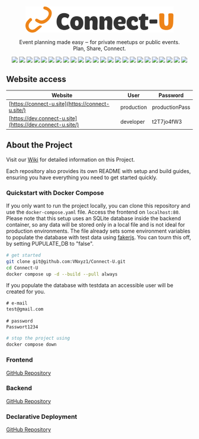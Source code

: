 <p align="center">
  <a href="https://connect-u.site/" target="blank"><img src=".github/logo_full_dark.svg" width="400" alt="Connect-U Logo" /></a>
</p>

<p align="center">Event planning made easy ‒ for private meetups or public events. <br/> Plan, Share, Connect.</p>


<p align="center">
  <a href="https://angular.dev/" target="_blank"><img src="https://img.shields.io/badge/Angular-%23DD0031.svg?logo=angular&logoColor=white"/></a>
  <a href="https://nestjs.com/" target="_blank"><img src="https://img.shields.io/badge/Nest.js-%23E0234E.svg?logo=nestjs&logoColor=white"/></a>
  <a href="https://capacitorjs.com/" target="_blank"><img src="https://img.shields.io/badge/Capacitor-119EFF?logo=Capacitor&logoColor=white"/></a>
  <a href="https://www.typescriptlang.org/" target="_blank"><img src="https://img.shields.io/badge/TypeScript-3178C6?logo=typescript&logoColor=fff"/></a>
  <a href="https://www.docker.com/" target="_blank"><img src="https://img.shields.io/badge/Docker-2496ED?logo=docker&logoColor=fff"/></a>
  <a href="https://kubernetes.io/" target="_blank"><img src="https://img.shields.io/badge/Kubernetes-326CE5?logo=kubernetes&logoColor=fff"/></a>
  <a href="https://argo-cd.readthedocs.io/en/stable/" target="_blank"><img src="https://img.shields.io/badge/Argocd-EF7B4D?&logo=Argo&logoColor=white"/></a>
  <a href="https://nodejs.org/" target="_blank"><img src="https://img.shields.io/badge/Node.js-6DA55F?logo=node.js&logoColor=white"/></a>
  <a href="https://www.npmjs.com/" target="_blank"><img src="https://img.shields.io/badge/npm-CB3837?logo=npm&logoColor=fff"/></a>
  <a href="https://typeorm.io/" target="_blank"><img src="https://img.shields.io/badge/TypeORM-FE0803?logo=typeorm&logoColor=fff"/></a>
  <a href="https://jestjs.io/" target="_blank"><img src="https://img.shields.io/badge/Jest-C21325?logo=jest&logoColor=fff"/></a>
  <a href="https://eslint.org/" target="_blank"><img src="https://img.shields.io/badge/eslint-3A33D1?logo=eslint&logoColor=white"/></a>
  <a href="https://prettier.io/" target="_blank"><img src="https://img.shields.io/badge/prettier-1A2C34?logo=prettier&logoColor=F7BA3E"/></a>
  <a href="https://jwt.io/" target="_blank"><img src="https://img.shields.io/badge/JWT-000000?logo=JSON%20web%20tokens&logoColor=white"/></a>
  <a href="#" target="_blank"><img src="https://img.shields.io/badge/YAML-CB171E?logo=yaml&logoColor=fff"/></a>
  <a href="https://www.postgresql.org/" target="_blank"><img src="https://img.shields.io/badge/postgres-%23316192.svg?logo=postgresql&logoColor=white"/></a>
  <a href="https://www.sqlite.org/" target="_blank"><img src="https://img.shields.io/badge/sqlite-%2307405e.svg?logo=sqlite&logoColor=white"/></a>
  <a href="https://docs.github.com/de/actions" target="_blank"><img src="https://img.shields.io/badge/github%20actions-%232671E5.svg?logo=githubactions&logoColor=white"/></a>
  <a href="https://connect-u.site/" target="_blank"><img src="https://img.shields.io/website-up-down-green-red/http/argo.connect-u.site.svg"/></a>
  <a href="https://dev.connect-u.site/" target="_blank"><img src="https://img.shields.io/website-up-down-green-red/http/argo.connect-u.site.svg?label=Dev%20Server"/></a>
  <a href="https://dev.connect-u.site/api/docs" target="_blank"><img src="https://img.shields.io/website-up-down-green-red/http/argo.connect-u.site.svg?label=OpenAPI%20Docs"/></a>
  <a href="https://argo.connect-u.site" target="_blank"><img src="https://img.shields.io/website-up-down-green-red/http/argo.connect-u.site.svg?label=ArgoCD%20Dashboard"/></a>
  <a href="https://github.com/VNxyz1/Connect-U-Frontend/pkgs/container/connect-u-frontend" target="_blank"><img src="https://img.shields.io/badge/Docker%20images%20frontend-2496ED?logo=docker&logoColor=fff"/></a>
  <a href="https://github.com/VNxyz1/Connect-U-Backend/pkgs/container/connect-u-backend" target="_blank"><img src="https://img.shields.io/badge/Docker%20images%20backend-2496ED?logo=docker&logoColor=fff"/></a>
</p>

## Website access

| Website                                                   | User       | Password       |
|-----------------------------------------------------------|------------|----------------|
| [https://connect-u.site](https://connect-u.site/)         | production | productionPass |
| [https://dev.connect-u.site](https://dev.connect-u.site/) | developer  | t2T7jo4fW3     |


## About the Project
Visit our [Wiki](https://github.com/VNxyz1/Connect-U/wiki) for detailed information on this Project.

Each repository also provides its own README with setup and build guides, ensuring you have everything you need to get started quickly.

### Quickstart with Docker Compose
If you only want to run the project locally, you can clone this repository and use the `docker-compose.yaml` file. Access the frontend on `localhost:80`. Please note that this setup uses an SQLite database inside the backend container, so any data will be stored only in a local file and is not ideal for production environments. The file already sets some environment variables to populate the database with test data using [fakerjs](https://fakerjs.dev/). You can tourn this off, by setting PUPULATE_DB to "false".

```bash
# get started
git clone git@github.com:VNxyz1/Connect-U.git
cd Connect-U
docker compose up -d --build --pull always
```


If you populate the database with testdata an accessible user will be created for you.
```
# e-mail
test@gmail.com

# password
Passwort1234
```

```bash
# stop the project using
docker compose down
```

### Frontend
[GitHub Repository](https://github.com/VNxyz1/Connect-U-Frontend)

### Backend
[GitHub Repository](https://github.com/VNxyz1/Connect-U-Backend)

### Declarative Deployment
[GitHub Repository](https://github.com/VNxyz1/connect-u-deployment)
